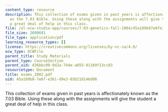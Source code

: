 ```yaml
---
content_type: resource
description: This collection of exams given in past years is affectionately known
  as the 7.03 Bible. Using these along with the assignments will give the student
  a great deal of help in this class.
file: /ol-ocw-studio-app/courses/7-03-genetics-fall-2004/45a189b87e6fe361d9e303b218146d08_exams_2002.pdf
file_size: 2690691
file_type: application/pdf
learning_resource_types: []
license: https://creativecommons.org/licenses/by-nc-sa/4.0/
ocw_type: OCWFile
parent_title: Study Materials
parent_type: CourseSection
parent_uid: d36bbc09-9d2a-744e-a855-91169f13cc83
resourcetype: Document
title: exams_2002.pdf
uid: 45a189b8-7e6f-e361-d9e3-03b218146d08
---
```

This collection of exams given in past years is affectionately known as the 7.03 Bible. Using these along with the assignments will give the student a great deal of help in this class.